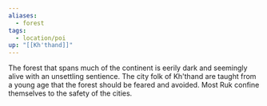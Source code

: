 ```yaml
---
aliases:
  - forest
tags:
  - location/poi
up: "[[Kh'thand]]"
---
```

The forest that spans much of the continent is eerily dark and seemingly alive with an unsettling sentience. The city folk of Kh'thand are taught from a young age that the forest should be feared and avoided. Most Ruk confine themselves to the safety of the cities. 
